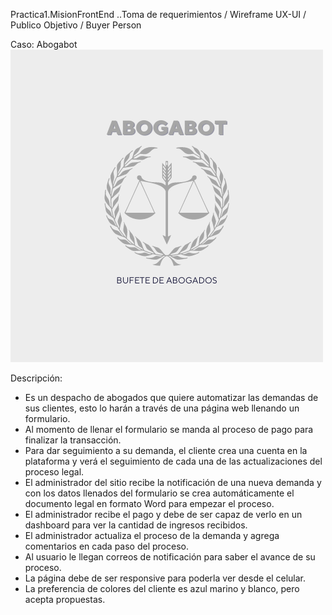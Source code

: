 Practica1.MisionFrontEnd
..Toma de requerimientos / Wireframe UX-UI / Publico Objetivo / Buyer Person

Caso: Abogabot 
![alt text](https://github.com/rcggomez/Practica1-MisionFrontEnd/blob/main/1.png?raw=true) 

Descripción:

*	Es un despacho de abogados que quiere automatizar las demandas de sus clientes, esto lo harán a través de una página web llenando un formulario.
*	Al momento de llenar el formulario se manda al proceso de pago para finalizar la transacción.
*	Para dar seguimiento a su demanda, el cliente crea una cuenta en la plataforma y verá el seguimiento de cada una de las actualizaciones del proceso legal.
*	El administrador del sitio recibe la notificación de una nueva demanda y con los datos llenados del formulario se crea automáticamente el documento legal en formato Word para empezar el proceso.
*	El administrador recibe el pago y debe de ser capaz de verlo en un dashboard para ver la cantidad de ingresos recibidos.
*	El administrador actualiza el proceso de la demanda y agrega comentarios en cada paso del proceso.
*	Al usuario le llegan correos de notificación para saber el avance de su proceso.
*	La página debe de ser responsive para poderla ver desde el celular.
*	La preferencia de colores del cliente es azul marino y blanco, pero acepta propuestas.

